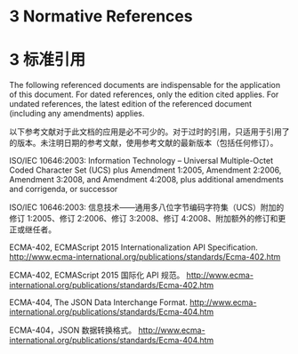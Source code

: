 # 3 Normative References

# 3 标准引用

The following referenced documents are indispensable for the application of this document. For dated references, only the edition cited applies. For undated references, the latest edition of the referenced document (including any amendments) applies.

以下参考文献对于此文档的应用是必不可少的。对于过时的引用，只适用于引用了的版本。未注明日期的参考文献，使用参考文献的最新版本（包括任何修订）。

ISO/IEC 10646:2003: Information Technology – Universal Multiple-Octet Coded Character Set (UCS) plus Amendment 1:2005, Amendment 2:2006, Amendment 3:2008, and Amendment 4:2008, plus additional amendments and corrigenda, or successor

ISO/IEC 10646:2003: 信息技术——通用多八位字节编码字符集（UCS）附加的修订 1∶2005、修订 2∶2006、修订 3:2008、修订 4:2008、附加额外的修订和更正或继任者。

ECMA-402, ECMAScript 2015 Internationalization API Specification.
http://www.ecma-international.org/publications/standards/Ecma-402.htm

ECMA-402, ECMAScript 2015 国际化 API 规范。
http://www.ecma-international.org/publications/standards/Ecma-402.htm

ECMA-404, The JSON Data Interchange Format.
http://www.ecma-international.org/publications/standards/Ecma-404.htm

ECMA-404，JSON 数据转换格式。
http://www.ecma-international.org/publications/standards/Ecma-404.htm
